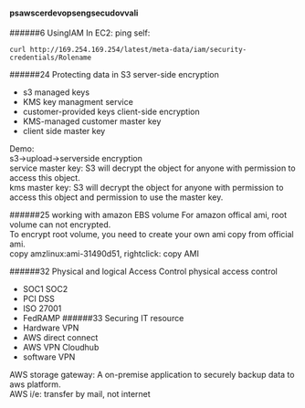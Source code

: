 #### psawscerdevopsengsecudovvali
######6 UsingIAM
In EC2: ping self:
```
curl http://169.254.169.254/latest/meta-data/iam/security-credentials/Rolename
```

######24 Protecting data in S3
server-side encryption
- s3 managed keys
- KMS key managment service
- customer-provided keys
client-side encryption
- KMS-managed customer master key
- client side master key  

Demo:  
s3->upload->serverside encryption  
service master key: S3 will decrypt the object for anyone with permission to access this object.  
kms master key: S3 will decrypt the object for anyone with permission to access this object and permission to use the master key.  


######25 working with amazon EBS volume
For amazon offical ami, root volume can not encrypted.  
To encrypt root volume, you need to create your own ami copy from official ami.  
copy amzlinux:ami-31490d51, rightclick: copy AMI



######32 Physical and logical Access Control
physical access control
- SOC1 SOC2
- PCI DSS
- ISO 27001
- FedRAMP
######33 Securing IT resource
- Hardware VPN
- AWS direct connect
- AWS VPN Cloudhub
- software VPN


AWS storage gateway: A on-premise  application to securely backup data to aws platform.  
AWS i/e: transfer by mail, not internet
